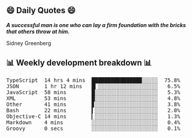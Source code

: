 ## 😄 Daily Quotes 😄

_**A successful man is one who can lay a firm foundation with the bricks that others throw at him.**_

Sidney Greenberg



## 📊 Weekly development breakdown 📊

<pre>TypeScript  14 hrs 4 mins  ███████████████▉░░░░░  75.8%
JSON        1 hr 12 mins   █▎░░░░░░░░░░░░░░░░░░░   6.5%
JavaScript  58 mins        █░░░░░░░░░░░░░░░░░░░░   5.3%
XML         53 mins        █░░░░░░░░░░░░░░░░░░░░   4.8%
Other       41 mins        ▊░░░░░░░░░░░░░░░░░░░░   3.8%
Bash        22 mins        ▍░░░░░░░░░░░░░░░░░░░░   2.0%
Objective-C 14 mins        ▎░░░░░░░░░░░░░░░░░░░░   1.3%
Markdown    4 mins         ░░░░░░░░░░░░░░░░░░░░░   0.4%
Groovy      0 secs         ░░░░░░░░░░░░░░░░░░░░░   0.1%</pre>